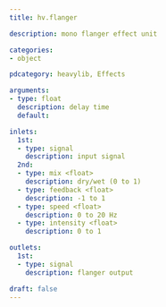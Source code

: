 ```yaml
---
title: hv.flanger

description: mono flanger effect unit

categories:
- object

pdcategory: heavylib, Effects

arguments:
- type: float
  description: delay time
  default: 

inlets:
  1st:
  - type: signal
    description: input signal
  2nd:
  - type: mix <float>
    description: dry/wet (0 to 1)
  - type: feedback <float>
    description: -1 to 1
  - type: speed <float>
    description: 0 to 20 Hz
  - type: intensity <float>
    description: 0 to 1

outlets:
  1st:
  - type: signal
    description: flanger output

draft: false
---
```


